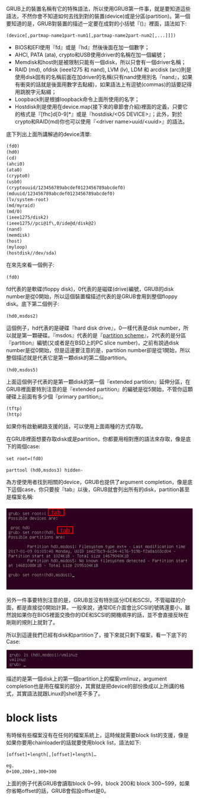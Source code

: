 GRUB上的裝置名稱有它的特殊語法，所以使用GRUB第一件事，就是要知道這些語法，不然你會不知道如何去找到對的裝置\(device\)或是分區\(partition\)。第一個要知道的是，GRUB對裝置的描述一定要在成對的小括號『\(\)』裡面，語法如下:

```
(device[,partmap-name1part-num1[,partmap-name2part-num2[,...]]])
```
- BIOS和EFI使用『fd』或是『hd』然後後面在加一個數字；
- AHCI, PATA (ata), crypto和USB使用driver的名稱在加一個編號；
- Memdisk和host則是被限制只能有一個disk，所以只會有一個driver名稱；
- RAID (md), ofdisk (ieee1275 和 nand), LVM (lv), LDM 和 arcdisk (arc)則是使用disk固有的名稱前面在加driver的名稱(只有nand使用別名『nand』，如果有衝突的話就是後面用數字去點綴)，如果語法上有逗號(commas)的話要記得用跳脫字元點綴；
- Loopback則是根據loopback命令上面所使用的名字；
- Hostdisk則是使用在device.map(接下來的章節會介紹)裡面的定義，只要它的格式是『[fhc]d[0-9]*』或是『hostdisk/&lt;OS DEVICE>』；此外，對於crypto和RAID(md)你也可以使用『&lt;driver name>uuid/&lt;uuid>』的語法。

底下列出上面所講解過的device清單:



```
(fd0)
(hd0)
(cd)
(ahci0)
(ata0)
(crypto0)
(usb0)
(cryptouuid/123456789abcdef0123456789abcdef0)
(mduuid/123456789abcdef0123456789abcdef0)
(lv/system-root)
(md/myraid)
(md/0)
(ieee1275/disk2)
(ieee1275//pci@1f\,0/ide@d/disk@2)
(nand)
(memdisk)
(host)
(myloop)
(hostdisk//dev/sda)
```



在來先來看一個例子:

`(fd0)`

fd代表的是軟碟\(floppy disk\)，0代表的是磁碟\(drive\)編號，GRUB的disk number是從0開始，所以這個裝置檔描述代表的是GRUB會用到整個floppy disk。底下第二個例子:

`(hd0,msdos2)`

這個例子，hd代表的是硬碟『hard disk drive』，0一樣代表是disk number，所以就是第一顆硬碟。『msdos』代表的是『[partition scheme](https://en.wikipedia.org/wiki/Disk_partitioning)』，2代表的是分區『partition』編號\(又或者是在BSD上的PC slice number\)，之前有說過disk number是從0開始，但是這邊要注意的是，partition number卻是從1開始，所以整個描述就是代表它是第一顆disk的第二個partition。

`(hd0,msdos5)`

上面這個例子代表的是第一顆disk的第一個『extended partition』延伸分區，在GRUB裡面要特別注意的是『extended partition』的編號是從5開始，不管你這顆硬碟上前面有多少個『primary partition』。


```
(tftp)
(http)

```
如果你有啟動網路支援的話，可以使用上面兩種的方式存取。


在GRUB裡面想要存取disk或是partition，你都要用相對應的語法來存取，像是底下的兩個case:

`set root=(fd0)`

`parttool (hd0,msdos3) hidden-`

為方便使用者找到相關的device，GRUB也提供了argument completion，像是底下這個case，你只要按『tab』以後，GRUB就會列出所有的disk，partition甚至是檔案名稱:

![](Imgs/Name/Name001.PNG)

另外一件事要特別注意的是，GRUB並沒有特別區分IDE和SCSI，不管磁碟的介面，都是直接從0開始計算。一般來說，通常IDE介面會比SCSI的號碼還要小，雖然說如果你在BIOS裡面交換你的IDE和SCSI的開機順序的話，並不會直接反映在剛剛的規則上就對了。

所以到這邊我們已經有disk和partition了，接下來就只剩下檔案，看一下底下的Case:

![](Imgs/Name/Name002.PNG)

描述的是第一個disk上的第一個partition上的檔案vmlinuz，argument completion也是用在檔案的部分，其實就是把device的部份換成以上所講的格式，其實語法就跟Linux的shell差不多了。

# block lists
有時候有些檔案沒有在任何的檔案系統上，這時候就需要block list的支援，像是如果你要用chainloader的話就要使用block list，語法如下:
```
[offset]+length[,[offset]+length]…
```

```
eg.
0+100,200+1,300+300
```
上面的例子代表GRUB會讀取block 0~99，block 200和 block 300~599，如果你省略offset的話，GRUB會假設offset是0。




